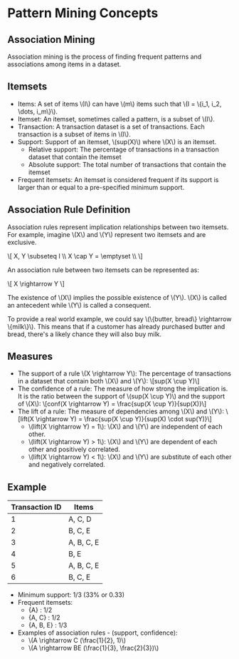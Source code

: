 # Pattern Mining Concepts

## Association Mining
Association mining is the process of finding frequent patterns and associations 
among items in a dataset.

## Itemsets
- Items: A set of items \\(I\\) can have \\(m\\) items such that \\(I = \\{i_1, i_2, \dots, i_m\\}\\).
- Itemset: An itemset, sometimes called a pattern, is a subset of \\(I\\).
- Transaction: A transaction dataset is a set of transactions. Each transaction
is a subset of items in \\(I\\).
- Support: Support of an itemset, \\(sup(X)\\) where \\(X\\) is an itemset.
    - Relative support: The percentage of transactions in a transaction dataset 
    that contain the itemset
    - Absolute support: The total number of transactions that contain the itemset
- Frequent itemsets: An itemset is considered frequent if its support is larger
than or equal to a pre-specified minimum support.

## Association Rule Definition
Association rules represent implication relationships between two itemsets.
For example, imagine \\(X\\) and \\(Y\\) represent two itemsets and are exclusive.

\\[
    X, Y \subseteq I \\\\
    X \cap Y = \emptyset \\\\
\\]

An association rule between two itemsets can be represented as:

\\[
    X \rightarrow Y
\\]

The existence of \\(X\\) implies the possible existence of \\(Y\\).
\\(X\\) is called an antecedent while \\(Y\\) is called a consequent.

To provide a real world example, we could say \\(\\{butter, bread\\} \rightarrow \\{milk\\}\\).
This means that if a customer has already purchased butter and bread, there's a
likely chance they will also buy milk.

## Measures
- The support of a rule \\(X \rightarrow Y\\): The percentage of transactions 
in a dataset that contain both \\(X\\) and \\(Y\\): 
\\[sup(X \cup Y)\\]
- The confidence of a rule: The measure of how strong the implication is. It is
the ratio between the support of \\(sup(X \cup Y)\\) and the support of \\(X\\): 
\\[conf(X \rightarrow Y) = \frac{sup(X \cup Y)}{sup(X)}\\]
- The lift of a rule: The measure of dependencies among \\(X\\) and \\(Y\\):
\\[lift(X \rightarrow Y) = \frac{sup(X \cup Y)}{sup(X) \cdot sup(Y)}\\]
    - \\(lift(X \rightarrow Y) = 1\\): \\(X\\) and \\(Y\\) are independent of each other.
    - \\(lift(X \rightarrow Y) > 1\\): \\(X\\) and \\(Y\\) are dependent of each other and positively correlated.
    - \\(lift(X \rightarrow Y) < 1\\): \\(X\\) and \\(Y\\) are substitute of each other and negatively correlated.

## Example

| Transaction ID | Items |
| -- | -- |
| 1 | A, C, D |
| 2 | B, C, E |
| 3 | A, B, C, E |
| 4 | B, E |
| 5 | A, B, C, E |
| 6 | B, C, E |

- Minimum support: 1/3 (33% or 0.33)
- Frequent itemsets:
    - {A} : 1/2
    - {A, C} : 1/2
    - {A, B, E} : 1/3
- Examples of association rules - (support, confidence):
    - \\(A \rightarrow C (\frac{1}{2}, 1)\\)
    - \\(A \rightarrow BE (\frac{1}{3}, \frac{2}{3})\\)
